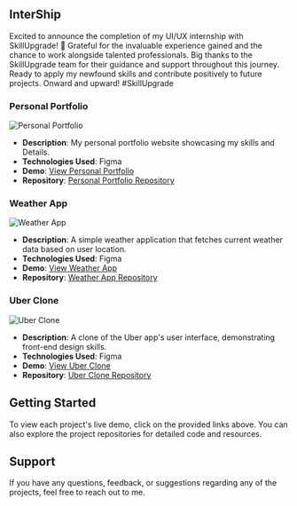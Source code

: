 ## InterShip
Excited to announce the completion of my UI/UX internship with SkillUpgrade! 🚀 Grateful for the invaluable experience gained and the chance
to work alongside talented professionals. Big thanks to the SkillUpgrade team for their guidance and support throughout this journey. 
Ready to apply my newfound skills and contribute positively to future projects. Onward and upward! #SkillUpgrade

### Personal Portfolio

![Personal Portfolio](personal_portfolio_screenshot.png)

- **Description**: My personal portfolio website showcasing my skills and Details.
- **Technologies Used**: Figma
- **Demo**: [View Personal Portfolio](https://www.figma.com/file/1BIUrDqmtKk2tp6TCEAoBX/Task-1?type=design&mode=design&t=4ozjW1BnpRg5Fw3Z-1)
- **Repository**: [Personal Portfolio Repository](Task1)

### Weather App

![Weather App](weather_app_screenshot.png)

- **Description**: A simple weather application that fetches current weather data based on user location.
- **Technologies Used**: Figma
- **Demo**: [View Weather App]((https://www.figma.com/file/fLomaXMutLyc3GrN7yJHzQ/Task-2?type=design&node-id=0%3A1&mode=design&t=4ozjW1BnpRg5Fw3Z-1))
- **Repository**: [Weather App Repository](Task2)

### Uber Clone

![Uber Clone](uber_clone_screenshot.png)

- **Description**: A clone of the Uber app's user interface, demonstrating front-end design skills.
- **Technologies Used**: Figma
- **Demo**: [View Uber Clone]([uber_clone_link_here](https://www.figma.com/file/DgzxC684FyZYvgyPs0hEHP/task3?type=design&node-id=0%3A1&mode=design&t=sdhQ0sXvvxcRLBbt-1))
- **Repository**: [Uber Clone Repository](Task3)

## Getting Started

To view each project's live demo, click on the provided links above. You can also explore the project repositories for detailed code and resources.

## Support

If you have any questions, feedback, or suggestions regarding any of the projects, feel free to reach out to me.
